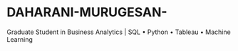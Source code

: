 # DAHARANI-MURUGESAN-
Graduate Student in Business Analytics | SQL • Python • Tableau • Machine Learning

